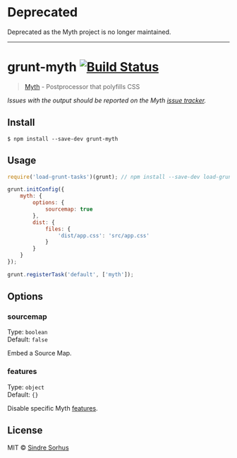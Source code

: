 # Deprecated

Deprecated as the Myth project is no longer maintained.

---

# grunt-myth [![Build Status](https://travis-ci.org/sindresorhus/grunt-myth.svg?branch=master)](https://travis-ci.org/sindresorhus/grunt-myth)

> [Myth](https://github.com/segmentio/myth) - Postprocessor that polyfills CSS

*Issues with the output should be reported on the Myth [issue tracker](https://github.com/segmentio/myth).*


## Install

```
$ npm install --save-dev grunt-myth
```


## Usage

```js
require('load-grunt-tasks')(grunt); // npm install --save-dev load-grunt-tasks

grunt.initConfig({
	myth: {
		options: {
			sourcemap: true
		},
		dist: {
			files: {
				'dist/app.css': 'src/app.css'
			}
		}
	}
});

grunt.registerTask('default', ['myth']);
```


## Options

### sourcemap

Type: `boolean`<br>
Default: `false`

Embed a Source Map.

### features

Type: `object`<br>
Default: `{}`

Disable specific Myth [features](https://github.com/segmentio/myth#nodejs).


## License

MIT © [Sindre Sorhus](https://sindresorhus.com)
